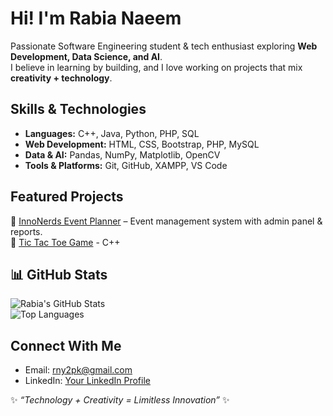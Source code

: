   # Hi! I'm Rabia Naeem 
                                                              

 Passionate Software Engineering student & tech enthusiast exploring **Web Development, Data Science, and AI**.  
 I believe in learning by building, and I love working on projects that mix **creativity + technology**.  


##  Skills & Technologies  
- **Languages:** C++, Java, Python, PHP, SQL  
- **Web Development:** HTML, CSS, Bootstrap, PHP, MySQL  
- **Data & AI:** Pandas, NumPy, Matplotlib, OpenCV  
- **Tools & Platforms:** Git, GitHub, XAMPP, VS Code  


##  Featured Projects  
🔹 [InnoNerds Event Planner](https://github.com/Rabia579/InnoNerds_Event_Planner) – Event management system with admin panel & reports.  
🔹 [Tic Tac Toe Game](https://github.com/Rabia579/Tic_Tac_Toe) - C++
 


## 📊 GitHub Stats  
![Rabia's GitHub Stats](https://github-readme-stats.vercel.app/api?username=Rabia579&show_icons=true&theme=radical)  
![Top Languages](https://github-readme-stats.vercel.app/api/top-langs/?username=Rabia579&layout=compact&theme=radical)  


##  Connect With Me  
-  Email: rny2pk@gmail.com  
-  LinkedIn: [Your LinkedIn Profile](https://linkedin.com/in/your-link)  


✨ *“Technology + Creativity = Limitless Innovation”* ✨
